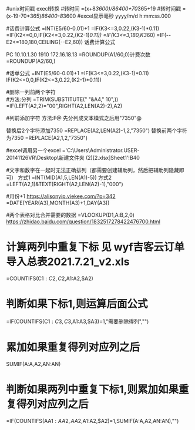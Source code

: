 #unix时间戳 execl转换
#转时间
=(x+8*3600)/86400+70*365+19
#转时间戳
=(x-19-70*365)*86400-8*3600
#excel显示毫秒
yyyy/m/d h:mm:ss.000


#话费计算公式
=INT(E5/60-0.01)+1
=IF(K3<=3,0.22,(K3-1)*0.11)
=IF(K2<=0,0,IF(K2<=3,0.22,(K2-1)*0.11))
=IF(K3<=3,180,K3*60)
=IF(--E2<=180,180,CEILING(--E2,60))
话费计算公式


PC      10.10.1.30
1910    172.16.18.13
=ROUNDUP(A1/60,0)计费次数
=ROUNDUP(A2/60,)

#话单公式
=INT(E5/60-0.01)+1
=IF(K3<=3,0.22,(K3-1)*0.11)
IF(K2<=0,0,IF(K2<=3,0.22,(K2-1)*0.11))

#删除一列前两个字符   
#方法:分列
=TRIM(SUBSTITUTE(" "&A4," 10",))
=IF(LEFT(A2,2)="00",RIGHT(A2,LEN(A2)-2),A2)




#列前添加字符         方法:F@   先分列成文本模式之后用"7350"@

替换后2个字符添加7350
=REPLACE(A2,LEN(A2)-1,2,"7350")
替换前两个字符为7350
=REPLACE(A2,1,2,"7350")



#excel调用另一个excel
='C:\Users\Administrator.USER-20141126VR\Desktop\新建文件夹 (2)\[2.xlsx]Sheet1'!B40

#文字和数字在一起时无法正确排列（都需要创建辅助列，然后把辅助列隐藏即可）
方式1
=INT(MID(A1,5,LEN(A1)-5))
方式2
=LEFT(A2,1)&TEXT(RIGHT(A2,LEN(A2)-1),"000")


#月份+1   https://alisonyip.viekee.com/?p=342
=DATE(YEAR(A3),MONTH(A3)+1,DAY(A3))


#两个表格对比合并需要的数据
=VLOOKUP(D1,A:B,2,0)
https://zhidao.baidu.com/question/1832517278422476700.html


# 计算两列中重复下标  见 wyf吉客云订单导入总表2021.7.21_v2.xls
=COUNTIFS(C$1:C2,C2,$A$1:$A2,$A2)
# 判断如果下标1,则运算后面公式
=IF(COUNTIFS(C$1:C3,C3,$A$1:$A3,$A3)=1,"需要删除得列","")
# 累加如果重复得列对应列之后
SUMIF(A:A,A2,AN:AN)
# 判断如果两列中重复下标1,则累加如果重复得列对应列之后
=IF(COUNTIFS(AA$1:AA2,AA2,$A$1:$A2,$A2)=1,SUMIF(A:A,A2,AN:AN),"")